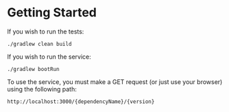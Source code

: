 # Getting Started
If you wish to run the tests:
```
./gradlew clean build
```

If you wish to run the service:
```
./gradlew bootRun
```

To use the service, you must make a GET request (or just use your browser) using the following path:

```
http://localhost:3000/{dependencyName}/{version}
```
